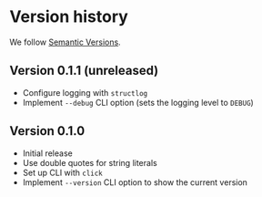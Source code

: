 # Version history

We follow [Semantic Versions](https://semver.org/).


## Version 0.1.1 (unreleased)

- Configure logging with `structlog`
- Implement `--debug` CLI option (sets the logging level to `DEBUG`)


## Version 0.1.0

- Initial release
- Use double quotes for string literals
- Set up CLI with `click`
- Implement `--version` CLI option to show the current version
